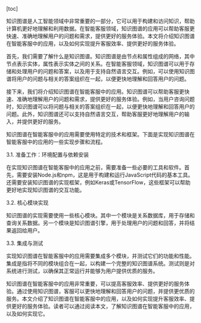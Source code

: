 
[toc]                    
                
                
知识图谱是人工智能领域中非常重要的一部分，它可以用于构建和访问知识，帮助计算机更好地理解和利用数据。在智能客服领域，知识图谱的应用可以帮助客服更快速、准确地理解用户的问题和需求，提供更好的服务体验。本文将介绍知识图谱在智能客服中的应用，以及如何实现提升客服效率、提供更好的服务体验。

首先，我们需要了解什么是知识图谱。知识图谱是由节点和属性组成的网络，其中节点表示实体，属性表示实体之间的关系。在智能客服领域，知识图谱可以用于存储和处理用户的问题和答案，以及用于支持自然语言交互。例如，可以使用知识图谱将用户的问题与相关的答案组织在一起，以便更快地理解和回答用户的问题。

接下来，我们将介绍知识图谱在智能客服中的应用。知识图谱可以帮助客服更快速、准确地理解用户的问题和需求，提供更好的服务体验。例如，当用户咨询问题时，知识图谱可以将问题与相关的答案组织在一起，以便更快地理解和回答用户的问题。此外，知识图谱还可以支持自然语言交互，帮助客服更好地理解用户的输入，并提供更好的服务。

知识图谱在智能客服中的应用需要使用特定的技术和框架。下面是实现知识图谱在智能客服中的应用的一些实现步骤和流程。

3.1. 准备工作：环境配置与依赖安装

在实现知识图谱在智能客服中的应用之前，需要准备一些必要的工具和软件。首先，需要安装Node.js和npm，这是用于构建和运行JavaScript代码的基本工具。还需要安装知识图谱的实现框架，例如Keras或TensorFlow，这些框架可以帮助更好地实现知识图谱的交互功能。

3.2. 核心模块实现

知识图谱的实现需要使用一些核心模块。其中一个模块是关系数据库，用于存储和查询关系数据。另一个模块是知识图谱引擎，用于处理用户的问题和回答，并将结果返回给用户。

3.3. 集成与测试

实现知识图谱在智能客服中的应用需要集成多个模块，并测试它们的功能和性能。集成是指将不同的模块组合在一起，以构建一个完整的知识图谱系统。测试则是对系统进行测试，以确保其正常运行并能够为用户提供优质的服务。

知识图谱在智能客服中的应用非常重要，可以提高客服效率、提供更好的服务体验。通过使用知识图谱，客服可以更快地理解和回答用户的问题，并提供更优质的服务。本文介绍了知识图谱在智能客服中的应用，以及如何实现提升客服效率、提供更好的服务体验。读者可以通过阅读本文，了解知识图谱在智能客服中的应用，以及如何实现它。

